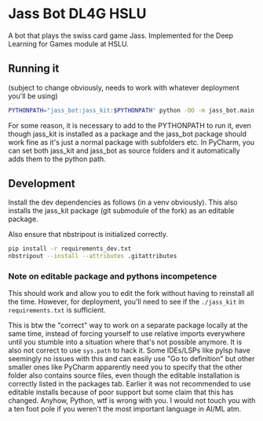 # Jass Bot DL4G HSLU

A bot that plays the swiss card game Jass. Implemented for the Deep Learning for Games module at HSLU.

## Running it

(subject to change obviously, needs to work with whatever deployment you'll be using)

```bash
PYTHONPATH="jass_bot:jass_kit:$PYTHONPATH" python -OO -m jass_bot.main
```

For some reason, it is necessary to add to the PYTHONPATH to run it, even though jass_kit is installed as a package and the jass_bot package should work fine as it's just a normal package with subfolders etc. In PyCharm, you can set both jass_kit and jass_bot as source folders and it automatically adds them to the python path.

## Development

Install the dev dependencies as follows (in a venv obviously).
This also installs the jass_kit package (git submodule of the fork) as an editable package.

Also ensure that nbstripout is initialized correctly.

```bash
pip install -r requirements_dev.txt
nbstripout --install --attributes .gitattributes
```

### Note on editable package and pythons incompetence

This should work and allow you to edit the fork without having to reinstall all the time.
However, for deployment, you'll need to see if the `./jass_kit` in `requirements.txt` is sufficient.

This is btw the "correct" way to work on a separate package locally at the same time, instead of forcing yourself to use relative imports everywhere until you stumble into a situation where that's not possible anymore. It is also not correct to use `sys.path` to hack it. Some IDEs/LSPs like pylsp have seemingly no issues with this and can easily use "Go to definition" but other smaller ones like PyCharm apparently need you to specify that the other folder also contains source files, even though the editable installation is correctly listed in the packages tab.
Earlier it was not recommended to use editable installs because of poor support but some claim that this has changed. Anyhow, Python, wtf is wrong with you. I would not touch you with a ten foot pole if you weren't the most important language in AI/ML atm.

